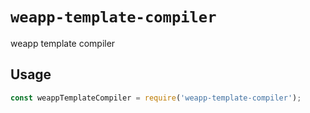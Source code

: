 # `weapp-template-compiler`

weapp template compiler

## Usage

```JavaScript
const weappTemplateCompiler = require('weapp-template-compiler');

```
